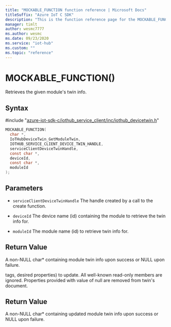 ```yaml
---                             
title: "MOCKABLE_FUNCTION function reference | Microsoft Docs" 
titleSuffix: "Azure IoT C SDK"            
description: "This is the function reference page for the MOCKABLE_FUNCTION() function in the Azure IoT C SDK. This SDK is used with Azure IoT Hub and Azure IoT Hub Device Provisioning Service"            
manager: timlt                 
author: wesmc7777              
ms.author: wesmc               
ms.date: 09/23/2020                    
ms.service: "iot-hub"             
ms.custom: ""                
ms.topic: "reference"        
---                            
```


# MOCKABLE_FUNCTION()

Retrieves the given module's twin info.

## Syntax

\#include "[azure-iot-sdk-c/iothub_service_client/inc/iothub_devicetwin.h](../iothub-devicetwin-h.md)"  
```C
MOCKABLE_FUNCTION(
  char *,
  IoTHubDeviceTwin_GetModuleTwin,
  IOTHUB_SERVICE_CLIENT_DEVICE_TWIN_HANDLE,
  serviceClientDeviceTwinHandle,
  const char *,
  deviceId,
  const char *,
  moduleId
);
```

## Parameters
* `serviceClientDeviceTwinHandle` The handle created by a call to the create function. 

* `deviceId` The device name (id) containing the module to retrieve the twin info for. 

* `moduleId` The module name (id) to retrieve twin info for.

## Return Value
A non-NULL char* containing module twin info upon success or NULL upon failure.

tags, desired properties) to update. All well-known read-only members are ignored. Properties provided with value of null are removed from twin's document.

## Return Value
A non-NULL char* containing updated module twin info upon success or NULL upon failure.

